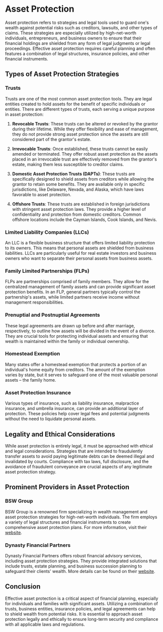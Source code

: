 # Asset Protection

Asset protection refers to strategies and legal tools used to guard one's wealth against potential risks such as creditors, lawsuits, and other types of claims. These strategies are especially utilized by high-net-worth individuals, entrepreneurs, and business owners to ensure that their financial holdings are shielded from any form of legal judgments or legal proceedings. Effective asset protection requires careful planning and often features a combination of legal structures, insurance policies, and other financial instruments.

## Types of Asset Protection Strategies

### Trusts

Trusts are one of the most common asset protection tools. They are legal entities created to hold assets for the benefit of specific individuals or entities. There are different types of trusts, each serving a unique purpose in asset protection:

1. **Revocable Trusts**: These trusts can be altered or revoked by the grantor during their lifetime. While they offer flexibility and ease of management, they do not provide strong asset protection since the assets are still considered part of the grantor's estate.

2. **Irrevocable Trusts**: Once established, these trusts cannot be easily amended or terminated. They offer robust asset protection as the assets placed in an irrevocable trust are effectively removed from the grantor's estate, making them less susceptible to creditor claims.

3. **Domestic Asset Protection Trusts (DAPTs)**: These trusts are specifically designed to shield assets from creditors while allowing the grantor to retain some benefits. They are available only in specific jurisdictions, like Delaware, Nevada, and Alaska, which have laws favorable to asset protection.

4. **Offshore Trusts**: These trusts are established in foreign jurisdictions with stringent asset protection laws. They provide a higher level of confidentiality and protection from domestic creditors. Common offshore locations include the Cayman Islands, Cook Islands, and Nevis.

### Limited Liability Companies (LLCs)

An LLC is a flexible business structure that offers limited liability protection to its owners. This means that personal assets are shielded from business liabilities. LLCs are particularly useful for real estate investors and business owners who want to separate their personal assets from business assets.

### Family Limited Partnerships (FLPs)

FLPs are partnerships comprised of family members. They allow for the centralized management of family assets and can provide significant asset protection benefits. In an FLP, general partners typically control the partnership's assets, while limited partners receive income without management responsibilities.

### Prenuptial and Postnuptial Agreements

These legal agreements are drawn up before and after marriage, respectively, to outline how assets will be divided in the event of a divorce. They are crucial tools for protecting individual assets and ensuring that wealth is maintained within the family or individual ownership.

### Homestead Exemption

Many states offer a homestead exemption that protects a portion of an individual's home equity from creditors. The amount of the exemption varies by state, but it serves to safeguard one of the most valuable personal assets – the family home.

### Asset Protection Insurance

Various types of insurance, such as liability insurance, malpractice insurance, and umbrella insurance, can provide an additional layer of protection. These policies help cover legal fees and potential judgments without the need to liquidate personal assets.

## Legality and Ethical Considerations

While asset protection is entirely legal, it must be approached with ethical and legal considerations. Strategies that are intended to fraudulently transfer assets to avoid paying legitimate debts can be deemed illegal and invalidated by courts. Compliance with tax laws, full disclosure, and the avoidance of fraudulent conveyance are crucial aspects of any legitimate asset protection strategy.

## Prominent Providers in Asset Protection

### BSW Group

BSW Group is a renowned firm specializing in wealth management and asset protection strategies for high-net-worth individuals. The firm employs a variety of legal structures and financial instruments to create comprehensive asset protection plans. For more information, visit their [website](https://www.bswmgroup.com).

### Dynasty Financial Partners

Dynasty Financial Partners offers robust financial advisory services, including asset protection strategies. They provide integrated solutions that include trusts, estate planning, and business succession planning to safeguard their clients' wealth. More details can be found on their [website](https://www.dynastyfinancialpartners.com).

## Conclusion

Effective asset protection is a critical aspect of financial planning, especially for individuals and families with significant assets. Utilizing a combination of trusts, business entities, insurance policies, and legal agreements can help to shield wealth from potential risks. It is essential to approach asset protection legally and ethically to ensure long-term security and compliance with all applicable laws and regulations.